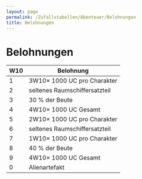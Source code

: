 ```yaml
---
layout: page
permalink: /Zufallstabellen/Abenteuer/Belohnungen
title: Belohnungen
---
```


# Belohnungen

<table>
<thead>
<tr><th>W10</th><th>Belohnung</th></tr>
</thead>
<tbody>
<tr><td>1</td><td><span class="dice">3W10</span>× 1000 UC pro Charakter</td></tr>
<tr><td>2</td><td>seltenes Raumschiffersatzteil</td></tr>
<tr><td>3</td><td>30 % der Beute</td></tr>
<tr><td>4</td><td><span class="dice">4W10</span>× 1000 UC Gesamt</td></tr>
<tr><td>5</td><td><span class="dice">2W10</span>× 1000 UC pro Charakter</td></tr>
<tr><td>6</td><td>seltenes Raumschiffersatzteil</td></tr>
<tr><td>7</td><td><span class="dice">1W10</span>× 1000 UC pro Charakter</td></tr>
<tr><td>8</td><td>40 % der Beute</td></tr>
<tr><td>9</td><td><span class="dice">4W10</span>× 1000 UC Gesamt</td></tr>
<tr><td>0</td><td>Alienartefakt</td></tr>
</tbody>
</table>
